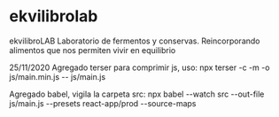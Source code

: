 # ekvilibrolab
ekvilibroLAB Laboratorio de fermentos y conservas. Reincorporando alimentos que nos permiten vivir en equilibrio

25/11/2020
Agregado terser para comprimir js, uso:
        npx terser -c -m -o js/main.min.js -- js/main.js

Agregado babel, vigila la carpeta src:
        npx babel --watch src --out-file js/main.js --presets react-app/prod --source-maps
